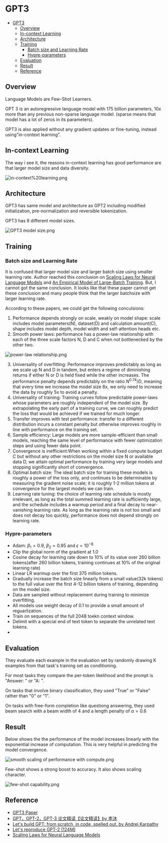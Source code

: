 # GPT3

- [GPT3](#gpt3)
  - [Overview](#overview)
  - [In-context Learning](#in-context-learning)
  - [Architecture](#architecture)
  - [Training](#training)
    - [Batch size and Learning Rate](#batch-size-and-learning-rate)
    - [Hypre-parameters](#hypre-parameters)
  - [Evaluation](#evaluation)
  - [Result](#result)
  - [Reference](#reference)


## Overview

Language Models are Few-Shot Learners.

GPT 3 is an autoregressive language model with 175 billion parameters, 10x more than any previous non-sparse language model. (sparse means that model has a lot of zeros in its parameters).

GPT3 is also applied without any gradient updates or fine-tuning, instead using"in-context learning".

## In-context Learning

The way i see it, the reasons in-context learning has good performance are that larger model size and data diversity.

![in-context%20learning.png](../GPT2/.images/in-context%20learning.png)


## Architecture

GPT3 has same model and architecture as GPT2 including modified initialization, pre-normalization and reversible tokenization.

GPT3 has 8 different model sizes. 

![GPT3 model size.png](./.images/GPT3%20model%20size.png)

## Training

### Batch size and Learning Rate

It is confused that larger model size and larger batch size using smaller learning rate. Author reached this conclusion on [Scaling Laws for Neural Language Models](https://arxiv.org/abs/2001.08361) and [An Empirical Model of Large-Batch Training](https://arxiv.org/pdf/1812.06162). But, I cannot got the same conclusion. It looks like that these paper cannot get these conclusion and many people think that the larger batchsize with larger learning rate. 

According to these papers, we could get the following conculsions:

1. Performance depends strongly on scale, weakly on model shape: scale includes model parameters(N), dataset(D) and calculation amount(C), shape includes model depth, model width and self-attention heads etc.
2. Smooth power laws: performance has a power-law relationship with each of the three scale factors N, D and C when not bottlenecked by the other two.

![power-law relationship.png](.images/power-law%20relationship.png)

3. Universality of overfitting: Performance improves predictably as long as we scale up N and D in tandem, but enters a regime of diminishing returns if either N or D is held fixed while the other increases. The performance penalty depends predictably on the ratio ${N^{0.74}}/{D}$, meaning that every time we increase the model size 8x, we only need to increase the data by roughly 5x to avoid a penalty.
4. Universality of training: Training curves follow predictable power-laws whose parameters are roughly independent of the model size. By extrapolating the early part of a training curve, we can roughly predict the loss that would be achieved if we trained for much longer.
5. Transfer improves with test performance: transfer to a different distribution incurs a constant penalty but otherwise improves roughly in line with performance on the training set.
6. Sample efficiency: Large models are more sample-efficient than small models, reaching the same level of performance with fewer optimization steps and using fewer data point.
7. Convergence is inefficient:When working within a fixed compute budget C but without any other restrictions on the model size N or available data D, we attain optimal performance by training very large models and stopping significantly short of convergence.
8. Optimal batch size: The ideal batch size for training these models is roughly a power of the loss only, and continues to be determinable by measuring the gradient noise scale; it is roughly 1-2 million tokens at convergence for the largest models we can train.
9. Learning rate tuning: the choice of learning rate schedule is mostly irrelevant, as long as the total summed learning rate is sufficiently large, and the schedule includes a warmup period and a final decay to near-vanishing learning rate. As long as the learning rate is not too small and does not decay too quickly, performance does not depend strongly on learning rate.

### Hypre-parameters

- Adam: $\beta_1=0.9$, $\beta_2=0.95$ and $\epsilon=10^{-8}$
- Clip the global norm of the gradient at 1.0
- Cosine decay for learning rate down to 10% of its value over 260 billion tokens(after 260 billion tokens, training continues at 10% of the original learning rate)
- Linear LR warmup over the first 375 million tokens.
- Gradually increase the batch size linearly from a small value(32k tokens) to the full value over the first 4-12 billion tokens of training, depending on the model size.
- Data are sampled without replacement during training to minimize overfitting.
- All models use weight decay of 0.1 to provide a small amount of reguarlization.
- Train on sequences of the full 2048 toekn context window.
- Delimit with a special end of text token to separate the unrelated text tokens.
- 

## Evaluation

They evaluate each example in the evaluation set by randomly drawing K examples from that task's training set as conditioning.

For most tasks they compare the per-token likelihood and the prompt is "Answer: " or  "A: ".

On tasks that involve binary classification, they used "True" or "False" rather than "0" or "1".

On tasks with free-form completion like questiong answering, they used beam search with a beam width of 4 and a length penalty of $\alpha = 0.6$

## Result

Below shows the the performance of the model increases linearly with the exponential increase of computation. This is very helpful in predicting the model convergence.

![smooth scaling of performance with compute.png](.images/smooth%20scaling%20of%20performance%20with%20compute.png)

Few-shot shows a strong boost to accuracy. It also shows scaling character.

![few-shot capability.png](.images/few-shot%20capability.png)

## Reference

- [GPT3 Paper](https://arxiv.org/pdf/2005.14165)
- [GPT，GPT-2，GPT-3 论文精读【论文精读】by 李沐](https://www.bilibili.com/video/BV1AF411b7xQ/?share_source=copy_web&vd_source=3157022a9ba8a59e9a2cac56650df970)
- [Let's build GPT: from scratch, in code, spelled out. by Andrej Karpathy](https://youtu.be/kCc8FmEb1nY?si=hH3vDAtZIzg9pd7-)
- [Let's reproduce GPT-2 (124M)](https://www.youtube.com/watch?v=l8pRSuU81PU)
- [Scaling Laws for Neural Language Models](https://arxiv.org/abs/2001.08361)
